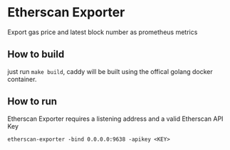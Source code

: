 # Etherscan Exporter

Export gas price and latest block number as prometheus metrics

## How to build

just run ```make build```, caddy will be built using the offical golang docker container.


## How to run

Etherscan Exporter requires a listening address and a valid Etherscan API Key

```
etherscan-exporter -bind 0.0.0.0:9638 -apikey <KEY>
```

